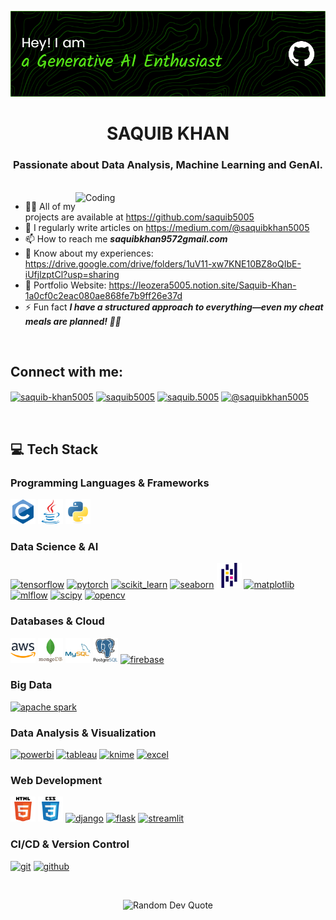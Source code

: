 ![Header](https://github.com/saquib5005/saquib5005/blob/main/github-header-image.png)

<h1 align="center">SAQUIB KHAN</h1>

<h3 align="center">Passionate about Data Analysis, Machine Learning and GenAI.</h3>
<br>


<img align = "right" alt="Coding" width="400" src="https://indoanalytica.com/static/images/data-science-5.gif">

- 👨‍💻 All of my projects are available at https://github.com/saquib5005
- 📝 I regularly write articles on https://medium.com/@saquibkhan5005
- 📫 How to reach me ***saquibkhan9572gmail.com***
- 📄 Know about my experiences: https://drive.google.com/drive/folders/1uV11-xw7KNE10BZ8oQIbE-iUfjlzptCl?usp=sharing
- 🔗 Portfolio Website: https://leozera5005.notion.site/Saquib-Khan-1a0cf0c2eac080ae868fe7b9ff26e37d
- ⚡ Fun fact ***I have a structured approach to everything—even my cheat meals are planned! 🍕😆***

<br>
<h2 align="left">Connect with me:</h2>


<p align="left">
<a href="https://linkedin.com/in/saquib-khan5005" target="_blank"><img align="center" src="https://raw.githubusercontent.com/rahuldkjain/github-profile-readme-generator/master/src/images/icons/Social/linked-in-alt.svg" alt="saquib-khan5005" height="30" width="40" /></a>
<a href="https://kaggle.com/saquib5005" target="_blank"><img align="center" src="https://raw.githubusercontent.com/rahuldkjain/github-profile-readme-generator/master/src/images/icons/Social/kaggle.svg" alt="saquib5005" height="30" width="40" /></a>
<a href="https://instagram.com/saquib.5005" target="_blank"><img align="center" src="https://raw.githubusercontent.com/rahuldkjain/github-profile-readme-generator/master/src/images/icons/Social/instagram.svg" alt="saquib.5005" height="30" width="40" /></a>
<a href="https://medium.com/@saquibkhan5005" target="_blank"><img align="center" src="https://raw.githubusercontent.com/rahuldkjain/github-profile-readme-generator/master/src/images/icons/Social/medium.svg" alt="@saquibkhan5005" height="30" width="40" /></a>
</p>

<br>
<!--
<h2 align="left">💻 Tech Stack Programming Languages & Frameworks</h2>
</p>
<>Programming Languages
</p>
<p align="left">
<a href="https://www.cprogramming.com/" target="_blank"><img src="https://raw.githubusercontent.com/devicons/devicon/master/icons/c/c-original.svg" alt="c" width="40" height="40"/></a>
<a href="https://www.java.com" target="_blank"><img src="https://raw.githubusercontent.com/devicons/devicon/master/icons/java/java-original.svg" alt="java" width="40" height="40"/></a>
<a href="https://www.python.org" target="_blank"><img src="https://raw.githubusercontent.com/devicons/devicon/master/icons/python/python-original.svg" alt="python" width="40" height="40"/></a>
</p>
Web Development
<p align="left">
<a href="https://html.spec.whatwg.org/" target="_blank"><img src="https://raw.githubusercontent.com/devicons/devicon/master/icons/html5/html5-original-wordmark.svg" alt="html5" width="40" height="40"/></a>
<a href="https://www.w3.org/Style/CSS/" target="_blank"><img src="https://raw.githubusercontent.com/devicons/devicon/master/icons/css3/css3-original-wordmark.svg" alt="css3" width="40" height="40"/></a>
</p>
Data Science & AI
<p align="left">
<a href="https://www.tensorflow.org" target="_blank"><img src="https://www.vectorlogo.zone/logos/tensorflow/tensorflow-icon.svg" alt="tensorflow" width="40" height="40"/></a>
<a href="https://pytorch.org/" target="_blank"><img src="https://www.vectorlogo.zone/logos/pytorch/pytorch-icon.svg" alt="pytorch" width="40" height="40"/></a>
<a href="https://scikit-learn.org/" target="_blank"><img src="https://upload.wikimedia.org/wikipedia/commons/0/05/Scikit_learn_logo_small.svg" alt="scikit_learn" width="40" height="40"/></a>
<a href="https://seaborn.pydata.org/" target="_blank"><img src="https://seaborn.pydata.org/_images/logo-mark-lightbg.svg" alt="seaborn" width="40" height="40"/></a>
<a href="https://pandas.pydata.org/" target="_blank"><img src="https://raw.githubusercontent.com/devicons/devicon/2ae2a900d2f041da66e950e4d48052658d850630/icons/pandas/pandas-original.svg" alt="pandas" width="40" height="40"/></a>
<a href="https://opencv.org/" target="_blank"><img src="https://www.vectorlogo.zone/logos/opencv/opencv-icon.svg" alt="opencv" width="40" height="40"/></a>
</p>
Databases & Cloud
<p align="left">
<a href="https://aws.amazon.com" target="_blank"><img src="https://raw.githubusercontent.com/devicons/devicon/master/icons/amazonwebservices/amazonwebservices-original-wordmark.svg" alt="aws" width="40" height="40"/></a>
<a href="https://www.mongodb.com/" target="_blank"><img src="https://raw.githubusercontent.com/devicons/devicon/master/icons/mongodb/mongodb-original-wordmark.svg" alt="mongodb" width="40" height="40"/></a>
<a href="https://www.mysql.com/" target="_blank"><img src="https://raw.githubusercontent.com/devicons/devicon/master/icons/mysql/mysql-original-wordmark.svg" alt="mysql" width="40" height="40"/></a>
<a href="https://www.postgresql.org" target="_blank"><img src="https://raw.githubusercontent.com/devicons/devicon/master/icons/postgresql/postgresql-original-wordmark.svg" alt="postgresql" width="40" height="40"/></a>
<a href="https://firebase.google.com/" target="_blank"><img src="https://www.vectorlogo.zone/logos/firebase/firebase-icon.svg" alt="firebase" width="40" height="40"/></a>
</p>
<br>
-->
<h2 align="left">💻 Tech Stack</h2>

<h3 align="left">Programming Languages & Frameworks</h3>
<p align="left">
<a href="https://www.cprogramming.com/" target="_blank"><img src="https://raw.githubusercontent.com/devicons/devicon/master/icons/c/c-original.svg" alt="c" width="40" height="40"/></a>
<a href="https://www.java.com" target="_blank"><img src="https://raw.githubusercontent.com/devicons/devicon/master/icons/java/java-original.svg" alt="java" width="40" height="40"/></a>
<a href="https://www.python.org" target="_blank"><img src="https://raw.githubusercontent.com/devicons/devicon/master/icons/python/python-original.svg" alt="python" width="40" height="40"/></a>
</p>

<h3 align="left">Data Science & AI</h3>
<p align="left">
<a href="https://www.tensorflow.org" target="_blank"><img src="https://www.vectorlogo.zone/logos/tensorflow/tensorflow-icon.svg" alt="tensorflow" width="40" height="40"/></a>
<a href="https://pytorch.org/" target="_blank"><img src="https://www.vectorlogo.zone/logos/pytorch/pytorch-icon.svg" alt="pytorch" width="40" height="40"/></a>
<a href="https://scikit-learn.org/" target="_blank"><img src="https://upload.wikimedia.org/wikipedia/commons/0/05/Scikit_learn_logo_small.svg" alt="scikit_learn" width="40" height="40"/></a>
<a href="https://seaborn.pydata.org/" target="_blank"><img src="https://seaborn.pydata.org/_images/logo-mark-lightbg.svg" alt="seaborn" width="40" height="40"/></a>
<a href="https://pandas.pydata.org/" target="_blank"><img src="https://raw.githubusercontent.com/devicons/devicon/2ae2a900d2f041da66e950e4d48052658d850630/icons/pandas/pandas-original.svg" alt="pandas" width="40" height="40"/></a>
<a href="https://matplotlib.org/" target="_blank"><img src="https://www.vectorlogo.zone/logos/matplotlib/matplotlib-icon.svg" alt="matplotlib" width="40" height="40"/></a>
<a href="https://mlflow.org/" target="_blank"><img src="https://www.vectorlogo.zone/logos/mlflow/mlflow-icon.svg" alt="mlflow" width="40" height="40"/></a>
<a href="https://www.scipy.org/" target="_blank"><img src="https://www.vectorlogo.zone/logos/scipy/scipy-icon.svg" alt="scipy" width="40" height="40"/></a>
<a href="https://opencv.org/" target="_blank"><img src="https://www.vectorlogo.zone/logos/opencv/opencv-icon.svg" alt="opencv" width="40" height="40"/></a>
</p>


<h3 align="left">Databases & Cloud</h3>
<p align="left">
<a href="https://aws.amazon.com" target="_blank"><img src="https://raw.githubusercontent.com/devicons/devicon/master/icons/amazonwebservices/amazonwebservices-original-wordmark.svg" alt="aws" width="40" height="40"/></a>
<a href="https://www.mongodb.com/" target="_blank"><img src="https://raw.githubusercontent.com/devicons/devicon/master/icons/mongodb/mongodb-original-wordmark.svg" alt="mongodb" width="40" height="40"/></a>
<a href="https://www.mysql.com/" target="_blank"><img src="https://raw.githubusercontent.com/devicons/devicon/master/icons/mysql/mysql-original-wordmark.svg" alt="mysql" width="40" height="40"/></a>
<a href="https://www.postgresql.org" target="_blank"><img src="https://raw.githubusercontent.com/devicons/devicon/master/icons/postgresql/postgresql-original-wordmark.svg" alt="postgresql" width="40" height="40"/></a>
<a href="https://firebase.google.com/" target="_blank"><img src="https://www.vectorlogo.zone/logos/firebase/firebase-icon.svg" alt="firebase" width="40" height="40"/></a>
</p>

<h3 align="left">Big Data</h3>
<p align="left">
<a href="https://spark.apache.org/" target="_blank"><img src="https://www.vectorlogo.zone/logos/apache_spark/apache_spark-icon.svg" alt="apache spark" width="40" height="40"/></a>

<h3 align="left">Data Analysis & Visualization</h3>
<p align="left">
<a href="https://powerbi.microsoft.com/" target="_blank"><img src="https://www.vectorlogo.zone/logos/microsoft_powerbi/microsoft_powerbi-icon.svg" alt="powerbi" width="40" height="40"/></a>
<a href="https://www.tableau.com/" target="_blank"><img src="https://www.vectorlogo.zone/logos/tableau/tableau-icon.svg" alt="tableau" width="40" height="40"/></a>
<a href="https://www.knime.com/" target="_blank"><img src="https://www.vectorlogo.zone/logos/knime/knime-icon.svg" alt="knime" width="40" height="40"/></a>
<a href="https://www.microsoft.com/en-us/microsoft-365/excel" target="_blank"><img src="https://www.vectorlogo.zone/logos/microsoft_excel/microsoft_excel-icon.svg" alt="excel" width="40" height="40"/></a>
</p>


<h3 align="left">Web Development</h3>
<p align="left">
<a href="https://html.spec.whatwg.org/" target="_blank"><img src="https://raw.githubusercontent.com/devicons/devicon/master/icons/html5/html5-original-wordmark.svg" alt="html5" width="40" height="40"/></a>
<a href="https://www.w3.org/Style/CSS/" target="_blank"><img src="https://raw.githubusercontent.com/devicons/devicon/master/icons/css3/css3-original-wordmark.svg" alt="css3" width="40" height="40"/></a>
<a href="https://www.djangoproject.com/" target="_blank"><img src="https://cdn.worldvectorlogo.com/logos/django.svg" alt="django" width="40" height="40"/></a>
<a href="https://flask.palletsprojects.com/" target="_blank"><img src="https://www.vectorlogo.zone/logos/pocoo_flask/pocoo_flask-icon.svg" alt="flask" width="40" height="40"/></a>
<a href="https://streamlit.io/" target="_blank"><img src="https://www.vectorlogo.zone/logos/streamlit/streamlit-icon.svg" alt="streamlit" width="40" height="40"/></a>
</p>


<h3 align="left">CI/CD & Version Control</h3>
<p align="left">
<a href="https://git-scm.com/" target="_blank"><img src="https://www.vectorlogo.zone/logos/git-scm/git-scm-icon.svg" alt="git" width="40" height="40"/></a>
<a href="https://github.com/" target="_blank"><img src="https://www.vectorlogo.zone/logos/github/github-icon.svg" alt="github" width="40" height="40"/></a>
</p>

<br>
<!--
<h2 align="left">🏆 GitHub Trophies</h2>

<p align="center">
<img src="https://github-profile-trophy.vercel.app/?username=saquib5005&theme=radical&no-frame=false&no-bg=true&margin-w=4" alt="GitHub Trophies" />
</p>
<br>
-->



<p align="center">
<img src="https://quotes-github-readme.vercel.app/api?type=horizontal&theme=radical" alt="Random Dev Quote" />
</p>
<!--
<h2 align="left">🔝 Top Contributed Repo</h2>
<p align="center">
<img src="https://github-contributor-stats.vercel.app/api?username=saquib5005&limit=5&theme=dark&combine_all_yearly_contributions=true" alt="Top Contributed Repo" />
</p>
-->
<!--
<picture>
<source media="(prefers-color-scheme: dark)" srcset="https://raw.githubusercontent.com/tobiasmeyhoefer/tobiasmeyhoefer/output/github-snake-dark.svg" />
<source media="(prefers-color-scheme: light)" srcset="https://raw.githubusercontent.com/tobiasmeyhoefer/tobiasmeyhoefer/output/github-snake.svg" />
<img alt="github-snake" src="https://raw.githubusercontent.com/tobiasmeyhoefer/tobiasmeyhoefer/output/github-snake.svg" />
</picture>
-->
